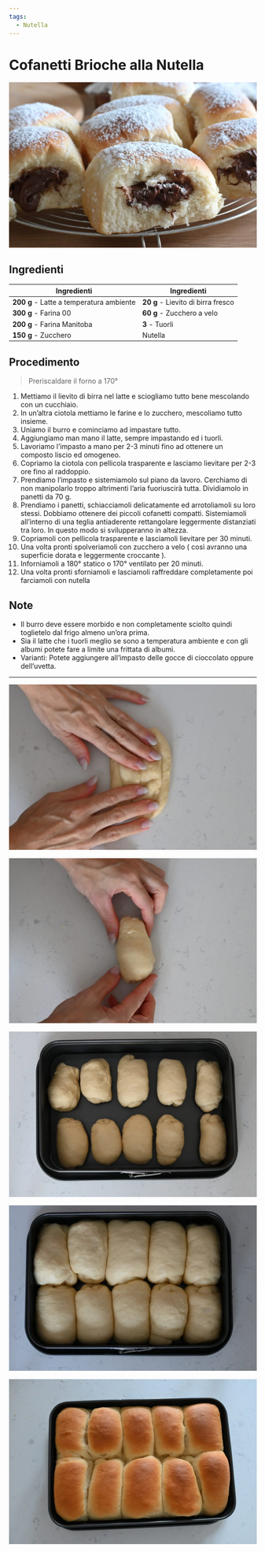 ```yaml
---
tags:
  - Nutella
---
```

# Cofanetti Brioche alla Nutella

![](../../img/Cofanetti-Brioche-alla-Nutella.webp)

## Ingredienti

| Ingredienti                  | Ingredienti             |
| ---------------------------- | ----------------------- |
| **200 g** - Latte a temperatura ambiente | **20 g** - Lievito di birra fresco |
| **300 g** - Farina 00 | **60 g** - Zucchero a velo |
| **200 g** - Farina Manitoba | **3** - Tuorli |
| **150 g** - Zucchero | Nutella |

## Procedimento

> Preriscaldare il forno a 170°

1. Mettiamo il lievito di birra nel latte e sciogliamo tutto bene mescolando con un cucchiaio.
2. In un’altra ciotola mettiamo le farine e lo zucchero, mescoliamo tutto insieme.
3. Uniamo il burro e cominciamo ad impastare tutto.
4. Aggiungiamo man mano il latte, sempre impastando ed i tuorli.
5. Lavoriamo l’impasto a mano per 2-3 minuti fino ad ottenere un composto liscio ed omogeneo.
6. Copriamo la ciotola con pellicola trasparente e lasciamo lievitare per 2-3 ore fino al raddoppio.
7. Prendiamo l’impasto e sistemiamolo sul piano da lavoro. Cerchiamo di non manipolarlo troppo altrimenti l’aria fuoriuscirà tutta. Dividiamolo in panetti da 70 g.
8. Prendiamo i panetti, schiacciamoli delicatamente ed arrotoliamoli su loro stessi. Dobbiamo ottenere dei piccoli cofanetti compatti. Sistemiamoli all’interno di una teglia antiaderente rettangolare leggermente distanziati tra loro. In questo modo si svilupperanno in altezza.
9. Copriamoli con pellicola trasparente e lasciamoli lievitare per 30 minuti.
10. Una volta pronti spolveriamoli con zucchero a velo ( così avranno una superficie dorata e leggermente croccante ).
11. Inforniamoli a 180° statico o 170° ventilato per 20 minuti.
12. Una volta pronti sforniamoli e lasciamoli raffreddare completamente poi farciamoli con nutella

## Note

- Il burro deve essere morbido e non completamente sciolto quindi toglietelo dal frigo almeno un’ora prima.
- Sia il latte che i tuorli meglio se sono a temperatura ambiente e con gli albumi potete fare a limite una frittata di albumi.
- Varianti: Potete aggiungere all’impasto delle gocce di cioccolato oppure dell’uvetta.

---

![](../../img/Cofanetti-Brioche-alla-Nutella-01.webp)

![](../../img/Cofanetti-Brioche-alla-Nutella-02.webp)

![](../../img/Cofanetti-Brioche-alla-Nutella-03.webp)

![](../../img/Cofanetti-Brioche-alla-Nutella-04.webp)

![](../../img/Cofanetti-Brioche-alla-Nutella-05.webp)
